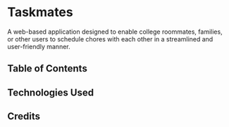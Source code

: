 # Taskmates
A web-based application designed to enable college roommates, families, or other users to schedule chores with each other in a streamlined and user-friendly manner.

## Table of Contents

## Technologies Used

## Credits
